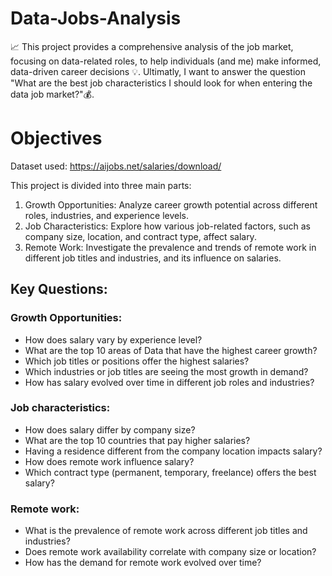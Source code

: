 # Data-Jobs-Analysis
  📈 This project provides a comprehensive analysis of the job market, focusing on data-related roles, to help individuals (and me) make informed, data-driven career decisions 💡. Ultimatly, I want to answer the question  "What are the best job characteristics I should look for when entering the data job market?"💰.
<br />

# Objectives

Dataset used: https://aijobs.net/salaries/download/

This project is divided into three main parts:
1. Growth Opportunities: Analyze career growth potential across different roles, industries, and experience levels.
2. Job Characteristics: Explore how various job-related factors, such as company size, location, and contract type, affect salary.
3. Remote Work: Investigate the prevalence and trends of remote work in different job titles and industries, and its influence on salaries.

## Key Questions:

### Growth Opportunities:
- How does salary vary by experience level?
- What are the top 10 areas of Data that have the highest career growth?
- Which job titles or positions offer the highest salaries?
- Which industries or job titles are seeing the most growth in demand?
- How has salary evolved over time in different job roles and industries?

### Job characteristics:
- How does salary differ by company size?
- What are the top 10 countries that pay higher salaries?
- Having a residence different from the company location impacts salary?
- How does remote work influence salary?
- Which contract type (permanent, temporary, freelance) offers the best salary?

### Remote work:
- What is the prevalence of remote work across different job titles and industries?
- Does remote work availability correlate with company size or location?
- How has the demand for remote work evolved over time?


